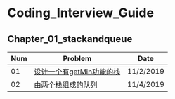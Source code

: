 # Coding_Interview_Guide
## Chapter_01_stackandqueue
Num|Problem|Date
-|-|-
01|[设计一个有getMin功能的栈](https://github.com/lihe/Coding_Interview_Guide/issues/1)|11/2/2019
02|[由两个栈组成的队列](https://github.com/lihe/Coding_Interview_Guide/issues/2)|11/4/2019
